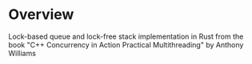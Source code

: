 # Overview
Lock-based queue and lock-free stack implementation in Rust from the book "C++ Concurrency in Action Practical Multithreading" by Anthony Williams
